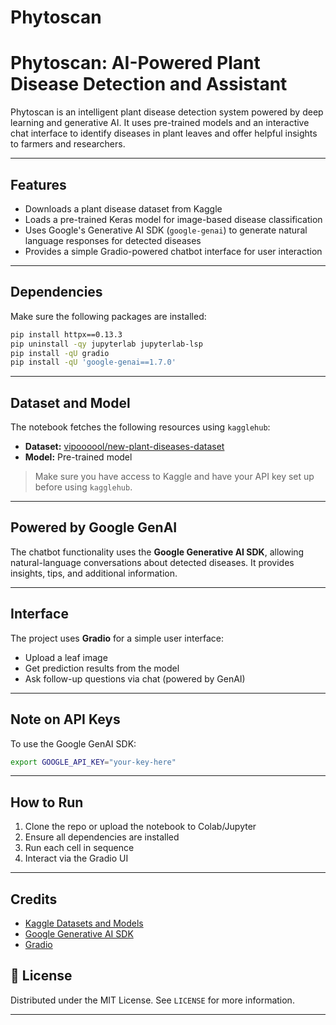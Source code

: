 # Phytoscan


#  Phytoscan: AI-Powered Plant Disease Detection and Assistant

Phytoscan is an intelligent plant disease detection system powered by deep learning and generative AI. It uses pre-trained models and an interactive chat interface to identify diseases in plant leaves and offer helpful insights to farmers and researchers.

---

##  Features

-  Downloads a plant disease dataset from Kaggle
-  Loads a pre-trained Keras model for image-based disease classification
-  Uses Google's Generative AI SDK (`google-genai`) to generate natural language responses for detected diseases
-  Provides a simple Gradio-powered chatbot interface for user interaction

---

##  Dependencies

Make sure the following packages are installed:

```bash
pip install httpx==0.13.3
pip uninstall -qy jupyterlab jupyterlab-lsp
pip install -qU gradio
pip install -qU 'google-genai==1.7.0'
```

---

##  Dataset and Model

The notebook fetches the following resources using `kagglehub`:

- **Dataset:** [vipoooool/new-plant-diseases-dataset](https://www.kaggle.com/datasets/vipoooool/new-plant-diseases-dataset)
- **Model:** Pre-trained model

> Make sure you have access to Kaggle and have your API key set up before using `kagglehub`.

---

##  Powered by Google GenAI

The chatbot functionality uses the **Google Generative AI SDK**, allowing natural-language conversations about detected diseases. It provides insights, tips, and additional information.

---

##  Interface

The project uses **Gradio** for a simple user interface:

- Upload a leaf image
- Get prediction results from the model
- Ask follow-up questions via chat (powered by GenAI)

---

##  Note on API Keys

To use the Google GenAI SDK:

```bash
export GOOGLE_API_KEY="your-key-here"
```

---

##  How to Run

1. Clone the repo or upload the notebook to Colab/Jupyter
2. Ensure all dependencies are installed
3. Run each cell in sequence
4. Interact via the Gradio UI

---

##  Credits

- [Kaggle Datasets and Models](https://kaggle.com)
- [Google Generative AI SDK](https://ai.google.dev/)
- [Gradio](https://www.gradio.app/)

## 🔐 License

Distributed under the MIT License. See `LICENSE` for more information.

---


